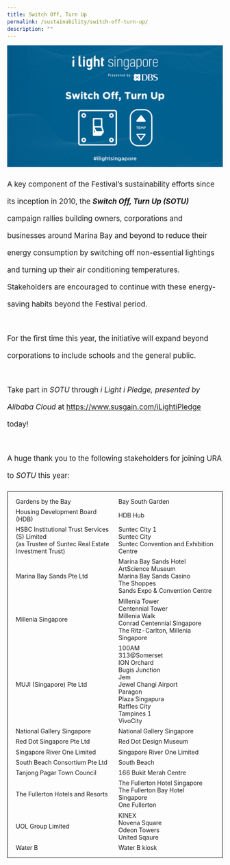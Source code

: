 ```yaml
---
title: Switch Off, Turn Up
permalink: /sustainability/switch-off-turn-up/
description: ""
---
```

![](/images/Sustainability/ilight%20switch%20off%20turn%20up%20(1)-03.png)
<p style="font-size:17px; line-height:40px">A key component of the Festival’s sustainability efforts since its inception in 2010, the <b><i>Switch Off, Turn Up (SOTU)</i></b> campaign rallies building owners, corporations and businesses around Marina Bay and beyond to reduce their energy consumption by switching off non-essential lightings and turning up their air conditioning temperatures. Stakeholders are encouraged to continue with these energy-saving habits beyond the Festival period.
<br><br>
For the first time this year, the initiative will expand beyond corporations to include schools and the general public. 
<br><br>
Take part in <i>SOTU</i> through <i>i Light i Pledge, presented by Alibaba Cloud</i> at <a target="_blank" href="https://www.susgain.com/iLightiPledge">https://www.susgain.com/iLightiPledge</a> today!
<br><br>
A huge thank you to the following stakeholders for joining URA to&nbsp;<i>SOTU</i> this year:<br>
<table style="width:100%; border:1px solid black; border-collapse:separate; padding:10px">
<tbody>
	<tr><td style="width:50%">
Gardens by the Bay</td><td style="width:50%"> Bay South Garden</td></tr>
	<tr><td style="width:50%">Housing Development Board (HDB)</td><td style="width:50%">HDB Hub</td></tr>
	<tr><td style="width:50%">HSBC Institutional Trust Services (S) Limited<br>
(as Trustee of Suntec Real Estate Investment Trust)</td><td style="width:50%">Suntec City 1<br>Suntec City<br>Suntec Convention and Exhibition Centre</td></tr>
	<tr><td style="width:50%">Marina Bay Sands Pte Ltd</td><td style="width:50%">Marina Bay Sands Hotel<br>ArtScience Museum<br>Marina Bay Sands Casino<br>The Shoppes<br>Sands Expo &amp; Convention Centre</td></tr>
	<tr><td style="width:50%">Millenia Singapore</td><td style="width:50%">Millenia Tower<br>Centennial Tower<br>Millenia Walk<br>Conrad Centennial Singapore<br>The Ritz-Carlton, Millenia Singapore</td></tr>
	<tr><td style="width:50%">MUJI (Singapore) Pte Ltd</td><td style="width:50%">100AM<br>313@Somerset<br>ION Orchard<br>Bugis Junction<br>Jem<br>Jewel Changi Airport<br>Paragon<br>Plaza Singapura<br>Raffles City<br>Tampines 1<br>VivoCity</td></tr>
	<tr><td style="width:50%">National Gallery Singapore</td><td style="width:50%">National Gallery Singapore</td></tr>
	<tr><td style="width:50%">Red Dot Singapore Pte Ltd</td><td style="width:50%">Red Dot Design Museum</td></tr>
	<tr><td style="width:50%">Singapore River One Limited</td><td style="width:50%">Singapore River One Limited</td></tr>
	<tr><td style="width:50%">South Beach Consortium Pte Ltd</td><td style="width:50%">South Beach</td></tr>
	<tr><td style="width:50%">Tanjong Pagar Town Council</td><td style="width:50%">166 Bukit Merah Centre</td></tr>
	<tr><td style="width:50%">The Fullerton Hotels and Resorts</td><td style="width:50%">The Fullerton Hotel Singapore<br>The Fullerton Bay Hotel Singapore<br>One Fullerton</td></tr>
	<tr><td style="width:50%">UOL Group Limited</td><td style="width:50%">KINEX<br>Novena Square<br>Odeon Towers<br>United Sqaure</td></tr>
	<tr><td style="width:50%">Water B</td><td style="width:50%">Water B kiosk</td></tr>
</tbody></table></p><p></p>